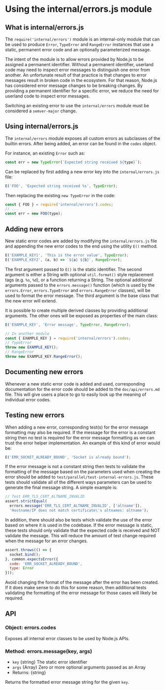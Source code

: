 # Using the internal/errors.js module

## What is internal/errors.js

The `require('internal/errors')` module is an internal-only module that can be
used to produce `Error`, `TypeError` and `RangeError` instances that use a
static, permanent error code and an optionally parameterized message.

The intent of the module is to allow errors provided by Node.js to be assigned a
permanent identifier. Without a permanent identifier, userland code may need to
inspect error messages to distinguish one error from another. An unfortunate
result of that practice is that changes to error messages result in broken code
in the ecosystem. For that reason, Node.js has considered error message changes
to be breaking changes. By providing a permanent identifier for a specific
error, we reduce the need for userland code to inspect error messages.

Switching an existing error to use the `internal/errors` module must be
considered a `semver-major` change.

## Using internal/errors.js

The `internal/errors` module exposes all custom errors as subclasses of the
builtin errors. After being added, an error can be found in the `codes` object.

For instance, an existing `Error` such as:

```js
const err = new TypeError(`Expected string received ${type}`);
```

Can be replaced by first adding a new error key into the `internal/errors.js`
file:

```js
E('FOO', 'Expected string received %s', TypeError);
```

Then replacing the existing `new TypeError` in the code:

```js
const { FOO } = require('internal/errors').codes;
// ...
const err = new FOO(type);
```

## Adding new errors

New static error codes are added by modifying the `internal/errors.js` file
and appending the new error codes to the end using the utility `E()` method.

```js
E('EXAMPLE_KEY1', 'This is the error value', TypeError);
E('EXAMPLE_KEY2', (a, b) => `${a} ${b}`, RangeError);
```

The first argument passed to `E()` is the static identifier. The second
argument is either a String with optional `util.format()` style replacement
tags (e.g. `%s`, `%d`), or a function returning a String. The optional
additional arguments passed to the `errors.message()` function (which is
used by the `errors.Error`, `errors.TypeError` and `errors.RangeError` classes),
will be used to format the error message. The third argument is the base class
that the new error will extend.

It is possible to create multiple derived
classes by providing additional arguments. The other ones will be exposed as
properties of the main class:

<!-- eslint-disable no-unreachable -->

```js
E('EXAMPLE_KEY', 'Error message', TypeError, RangeError);

// In another module
const { EXAMPLE_KEY } = require('internal/errors').codes;
// TypeError
throw new EXAMPLE_KEY();
// RangeError
throw new EXAMPLE_KEY.RangeError();
```

## Documenting new errors

Whenever a new static error code is added and used, corresponding documentation
for the error code should be added to the `doc/api/errors.md` file. This will
give users a place to go to easily look up the meaning of individual error
codes.

## Testing new errors

When adding a new error, corresponding test(s) for the error message
formatting may also be required. If the message for the error is a
constant string then no test is required for the error message formatting
as we can trust the error helper implementation. An example of this kind of
error would be:

```js
E('ERR_SOCKET_ALREADY_BOUND', 'Socket is already bound');
```

If the error message is not a constant string then tests to validate
the formatting of the message based on the parameters used when
creating the error should be added to
`test/parallel/test-internal-errors.js`.  These tests should validate
all of the different ways parameters can be used to generate the final
message string. A simple example is:

```js
// Test ERR_TLS_CERT_ALTNAME_INVALID
assert.strictEqual(
  errors.message('ERR_TLS_CERT_ALTNAME_INVALID', ['altname']),
  'Hostname/IP does not match certificate\'s altnames: altname');
```

In addition, there should also be tests which validate the use of the
error based on where it is used in the codebase.  If the error message is
static, these tests should only validate that the expected code is received
and NOT validate the message.  This will reduce the amount of test change
required when the message for an error changes.

```js
assert.throws(() => {
  socket.bind();
}, common.expectsError({
  code: 'ERR_SOCKET_ALREADY_BOUND',
  type: Error
}));
```

Avoid changing the format of the message after the error has been created.
If it does make sense to do this for some reason, then additional tests
validating the formatting of the error message for those cases will
likely be required.

## API

### Object: errors.codes

Exposes all internal error classes to be used by Node.js APIs.

### Method: errors.message(key, args)

* `key` {string} The static error identifier
* `args` {Array} Zero or more optional arguments passed as an Array
* Returns: {string}

Returns the formatted error message string for the given `key`.
